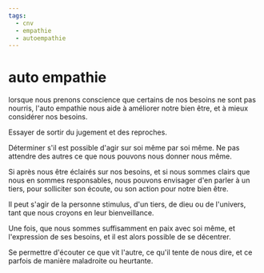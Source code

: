 ```yaml
---
tags:
  - cnv
  - empathie
  - autoempathie
---
```

# auto empathie


lorsque nous prenons conscience que certains de nos besoins ne sont pas nourris, l'auto empathie nous aide à améliorer notre bien être, et à mieux considérer nos besoins.

Essayer de sortir du jugement et des reproches.

Déterminer s'il est possible d'agir sur soi même par soi même. Ne pas attendre des autres ce que nous pouvons nous donner nous même.

Si après nous être éclairés sur nos besoins, et si nous sommes clairs que nous en sommes responsables, nous pouvons envisager d'en parler à un tiers, pour solliciter son écoute, ou son action pour notre bien être.

Il peut s'agir de la personne stimulus, d'un tiers, de dieu ou de l'univers, tant que nous croyons en leur bienveillance.

Une fois, que nous sommes suffisamment en paix avec soi même, et l'expression de ses besoins, et il est alors possible de se décentrer.

Se permettre d'écouter ce que vit l'autre, ce qu'il tente de nous dire, et ce parfois de manière maladroite ou heurtante.

